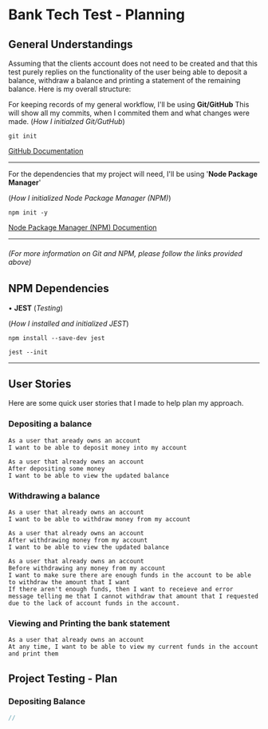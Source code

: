 # Bank Tech Test - Planning

## General Understandings

Assuming that the clients account does not need to be created and that this test purely replies on the functionality of the user being able to deposit a balance, withdraw a balance and printing a statement of the remaining balance. Here is my overall structure:

For keeping records of my general workflow, I'll be using **Git/GitHub**
This will show all my commits, when I commited them and what changes were made.
(_How I initialzed Git/GutHub_)

```
git init
```

[GitHub Documentation](https://docs.github.com/en)

---

For the dependencies that my project will need, I'll be using '**Node Package Manager**'

(_How I initialized Node Package Manager (NPM)_)

```
npm init -y
```

[Node Package Manager (NPM) Documention](https://docs.npmjs.com/)

---

###### (For more information on Git and NPM, please follow the links provided above)

## NPM Dependencies

• **JEST** (_Testing_)

(_How I installed and initialized JEST_)

```
npm install --save-dev jest
```

```
jest --init
```

---

## User Stories

Here are some quick user stories that I made to help plan my approach.

### Depositing a balance

```
As a user that aready owns an account
I want to be able to deposit money into my account
```

```
As a user that already owns an account
After depositing some money
I want to be able to view the updated balance
```

### Withdrawing a balance

```
As a user that already owns an account
I want to be able to withdraw money from my account
```

```
As a user that already owns an account
After withdrawing money from my account
I want to be able to view the updated balance
```

```
As a user that already owns an account
Before withdrawing any money from my account
I want to make sure there are enough funds in the account to be able to withdraw the amount that I want
If there aren't enough funds, then I want to receieve and error message telling me that I cannot withdraw that amount that I requested due to the lack of account funds in the account.
```

### Viewing and Printing the bank statement

```
As a user that already owns an account
At any time, I want to be able to view my current funds in the account and print them
```

## Project Testing - Plan

### Depositing Balance

```javascript
//

```
